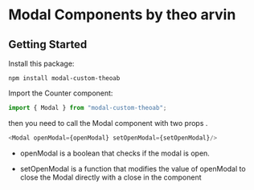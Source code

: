 # Modal Components by theo arvin


## Getting Started

Install this package:

```shell
npm install modal-custom-theoab
```

Import the Counter component:

```js
import { Modal } from "modal-custom-theoab";
```

then you need to call the Modal component with two props  . 

```js
<Modal openModal={openModal} setOpenModal={setOpenModal}/>
```

- openModal is a boolean that checks if the modal is open.

- setOpenModal is a function that modifies the value of openModal to close the Modal directly with a close in the component
